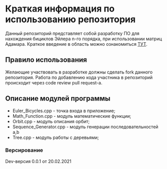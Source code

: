 # Краткая информация по использованию репозитория
Данный репозиторий представляет собой разработку ПО для нахождения бициклов Эйлера n-го порядка, при использовании матриц Адамара. Краткое введение в область можно ознакомиться [ТУТ](http://livelab.spb.ru/soft/).

## Правило использования
Желающие участвовать в разработке должны сделать fork данного репозитория. Работа по добавлению кода участника в репозиторий происходит через code review pull request-а.

## Описание модулей программы
- Euler_Bicycles.cpp - точка входа в приложение;
- Math_Function.cpp - модуль математические функции;
- Orbit.cpp - модуль описания орбит;
- Sequence_Generator.cpp - модуль генерации последовательностей a,b
- Tree.cpp - модуль работы с деревьями;

### Версирование 
Dev-версия 0.0.1 от 20.02.2021
